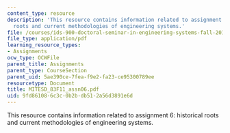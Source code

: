 ```yaml
---
content_type: resource
description: 'This resource contains information related to assignment 6: historical
  roots and current methodologies of engineering systems.'
file: /courses/ids-900-doctoral-seminar-in-engineering-systems-fall-2011/9fd861086c3c0b2bdb512a56d3891e6d_MITESD_83F11_assn06.pdf
file_type: application/pdf
learning_resource_types:
- Assignments
ocw_type: OCWFile
parent_title: Assignments
parent_type: CourseSection
parent_uid: 5ae390ce-7fea-f9e2-fa23-ce95300789ee
resourcetype: Document
title: MITESD_83F11_assn06.pdf
uid: 9fd86108-6c3c-0b2b-db51-2a56d3891e6d
---
```

This resource contains information related to assignment 6: historical roots and current methodologies of engineering systems.